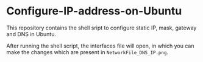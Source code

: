 # Configure-IP-address-on-Ubuntu

This repository contains the shell sript to configure static IP, mask, gateway and DNS in Ubuntu.

After running the shell script, the interfaces file will open, in which you can make the changes which are present in `NetworkFile_DNS_IP.png`.
